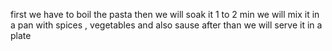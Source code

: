 
first we have to boil the pasta then we will soak it 1 to 2 min we will mix it in a pan with spices , vegetables and also sause after than we will serve it in a plate








